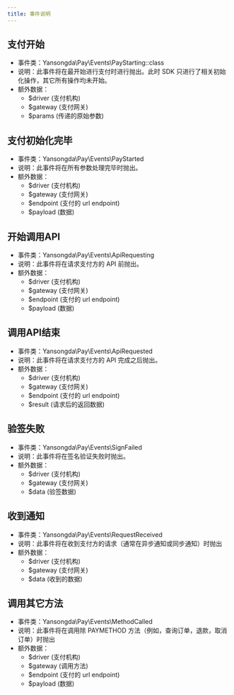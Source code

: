 ```yaml
---
title: 事件说明
---
```


## 支付开始
    
- 事件类：Yansongda\Pay\Events\PayStarting::class
- 说明：此事件将在最开始进行支付时进行抛出。此时 SDK 只进行了相关初始化操作，其它所有操作均未开始。
- 额外数据：
    - $driver (支付机构)
    - $gateway (支付网关)
    - $params (传递的原始参数)
    

## 支付初始化完毕

- 事件类：Yansongda\Pay\Events\PayStarted
- 说明：此事件将在所有参数处理完毕时抛出。
- 额外数据：
    - $driver (支付机构)
    - $gateway (支付网关)
    - $endpoint (支付的 url endpoint)
    - $payload (数据)


## 开始调用API

- 事件类：Yansongda\Pay\Events\ApiRequesting
- 说明：此事件将在请求支付方的 API 前抛出。
- 额外数据：
    - $driver (支付机构)
    - $gateway (支付网关)
    - $endpoint (支付的 url endpoint)
    - $payload (数据)
        

## 调用API结束

- 事件类：Yansongda\Pay\Events\ApiRequested
- 说明：此事件将在请求支付方的 API 完成之后抛出。
- 额外数据：
    - $driver (支付机构)
    - $gateway (支付网关)
    - $endpoint (支付的 url endpoint)
    - $result (请求后的返回数据)
        

## 验签失败
    
- 事件类：Yansongda\Pay\Events\SignFailed
- 说明：此事件将在签名验证失败时抛出。
- 额外数据：
    - $driver (支付机构)
    - $gateway (支付网关)
    - $data (验签数据)
    

## 收到通知
    
- 事件类：Yansongda\Pay\Events\RequestReceived
- 说明：此事件将在收到支付方的请求（通常在异步通知或同步通知）时抛出
- 额外数据：
    - $driver (支付机构)
    - $gateway (支付网关)
    - $data (收到的数据)
    

## 调用其它方法
    
- 事件类：Yansongda\Pay\Events\MethodCalled
- 说明：此事件将在调用除 PAYMETHOD 方法（例如，查询订单，退款，取消订单）时抛出
- 额外数据：
    - $driver (支付机构)
    - $gateway (调用方法)
    - $endpoint (支付的 url endpoint)
    - $payload (数据)

